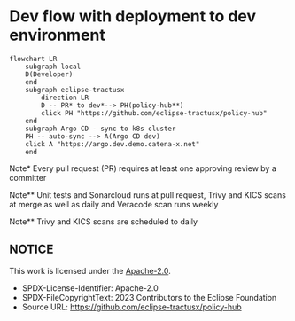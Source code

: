 # Dev flow with deployment to dev environment

```mermaid
flowchart LR
    subgraph local
    D(Developer)
    end
    subgraph eclipse-tractusx
        direction LR
        D -- PR* to dev*--> PH(policy-hub**)
        click PH "https://github.com/eclipse-tractusx/policy-hub"
    end
    subgraph Argo CD - sync to k8s cluster
    PH -- auto-sync --> A(Argo CD dev)
    click A "https://argo.dev.demo.catena-x.net"
    end
```

Note\* Every pull request (PR) requires at least one approving review by a committer

Note\*\* Unit tests and Sonarcloud runs at pull request, Trivy and KICS scans at merge as well as daily and Veracode scan runs weekly

Note\*\* Trivy and KICS scans are scheduled to daily

## NOTICE

This work is licensed under the [Apache-2.0](https://www.apache.org/licenses/LICENSE-2.0).

- SPDX-License-Identifier: Apache-2.0
- SPDX-FileCopyrightText: 2023 Contributors to the Eclipse Foundation
- Source URL: https://github.com/eclipse-tractusx/policy-hub
